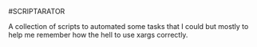 #SCRIPTARATOR

A collection of scripts to automated some tasks that I could
but mostly to help me remember how the hell to use xargs correctly.
